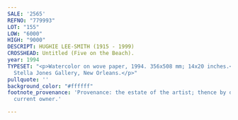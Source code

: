 ```yaml
---
SALE: '2565'
REFNO: "779993"
LOT: "155"
LOW: "6000"
HIGH: "9000"
DESCRIPT: HUGHIE LEE-SMITH (1915 - 1999)
CROSSHEAD: Untitled (Five on the Beach).
year: 1994
TYPESET: "<p>Watercolor on wove paper, 1994. 356x508 mm; 14x20 inches.</p><p></p><p>Exhibited:
  Stella Jones Gallery, New Orleans.</p>"
pullquote: ''
background_color: "#ffffff"
footnote_provenance: 'Provenance: the estate of the artist; thence by descent to the
  current owner.'

---
```

